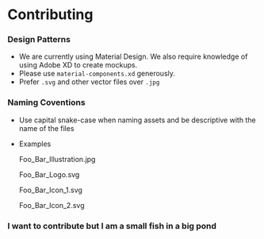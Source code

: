 # Contributing

### Design Patterns
- We are currently using Material Design. We also require knowledge of using Adobe XD to create mockups.
- Please use `material-components.xd` generously.
- Prefer `.svg` and other vector files over `.jpg`

### Naming Coventions
- Use capital snake-case when naming assets and be descriptive with the name of the files
- Examples


    Foo_Bar_Illustration.jpg

    Foo_Bar_Logo.svg

    Foo_Bar_Icon_1.svg

    Foo_Bar_Icon_2.svg

### I want to contribute but I am a small fish in a big pond

